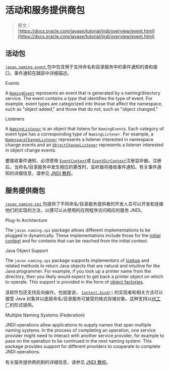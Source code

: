 # 活动和服务提供商包

> 原文： [https://docs.oracle.com/javase/tutorial/jndi/overview/event.html](https://docs.oracle.com/javase/tutorial/jndi/overview/event.html)

## 活动包

[`javax.naming.event` ](https://docs.oracle.com/javase/8/docs/api/javax/naming/event/package-summary.html)包中包含用于支持命名和目录服务中的事件通知的类和接口。事件通知在跟踪中详细描述。

Events

A [`NamingEvent`](https://docs.oracle.com/javase/8/docs/api/javax/naming/event/NamingEvent.html) represents an event that is generated by a naming/directory service. The event contains a _type_ that identifies the type of event. For example, event types are categorized into those that affect the namespace, such as "object added," and those that do not, such as "object changed."

Listeners

A [`NamingListener`](https://docs.oracle.com/javase/8/docs/api/javax/naming/event/NamingListener.html) is an object that listens for `NamingEvent`s. Each category of event type has a corresponding type of `NamingListener`. For example, a [`NamespaceChangeListener`](https://docs.oracle.com/javase/8/docs/api/javax/naming/event/NamespaceChangeListener.html) represents a listener interested in namespace change events and an [`ObjectChangeListener`](https://docs.oracle.com/javase/8/docs/api/javax/naming/event/ObjectChangeListener.html) represents a listener interested in object change events.

要接收事件通知，必须使用 [`EventContext`](https://docs.oracle.com/javase/8/docs/api/javax/naming/event/EventContext.html)或 [`EventDirContext`](https://docs.oracle.com/javase/8/docs/api/javax/naming/event/EventDirContext.html)注册监听器。注册后，当命名/目录服务中发生相应的更改时，监听器将接收事件通知。有关事件通知的详细信息，请参见 [JNDI 教程](https://docs.oracle.com/javase/jndi/tutorial/beyond/event/index.html)。

## 服务提供商包

[`javax.naming.spi` ](https://docs.oracle.com/javase/8/docs/api/javax/naming/spi/package-summary.html)包提供了不同命名/目录服务提供者的开发人员可以开发和连接他们的实现的方法，以便可以从使用的应用程序访问相应的服务 JNDI。

Plug-In Architecture

The `javax.naming.spi` package allows different implementations to be plugged in dynamically. These implementations include those for the [initial context](../ops/index.html) and for contexts that can be reached from the initial context.

Java Object Support

The `javax.naming.spi` package supports implementors of [lookup](../ops/lookup.html) and related methods to return Java objects that are natural and intuitive for the Java programmer. For example, if you look up a printer name from the directory, then you likely would expect to get back a printer object on which to operate. This support is provided in the form of [object factories](../objects/index.html#OBJFAC).

该软件包还支持反向操作。也就是说， [`Context.bind()`](https://docs.oracle.com/javase/8/docs/api/javax/naming/Context.html#bind-javax.naming.Name-java.lang.Object-) 的实现者和相关方法可以接受 Java 对象并以底层命名/目录服务可接受的格式存储对象。这种支持以[州工厂](../objects/index.html#STATEFAC)的形式提供。

Multiple Naming Systems (Federation)

JNDI operations allow applications to supply names that span multiple naming systems. In the process of completing an operation, one service provider might need to interact with another service provider, for example to pass on the operation to be continued in the next naming system. This package provides support for different providers to cooperate to complete JNDI operations.

有关服务提供商机制的详细信息，请参见 [JNDI 教程](https://docs.oracle.com/javase/jndi/tutorial/provider/index.html)。